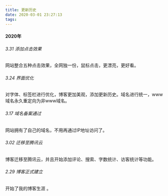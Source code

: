 ```yaml
---
title: 更新历史
date: 2020-03-01 23:27:13
tags:
---
```




<!--more-->

#### 2020年

###### 3.31 添加点击效果

网站整合五种点击效果，全网独一份，鼠标点击，更漂亮，更好看。

###### 3.24 界面优化

对字体、标签栏进行优化，博客更加美观，添加更新历史。域名进行统一，www域名永久重定向为非www域名。

###### 3.17 域名备案通过

网站拥有了自己的域名，不用再通过IP地址访问了。

###### 3.02 迁移至腾讯云

博客迁移至腾讯云，并且开始添加评论、搜索、字数统计、访客统计等功能。

###### 2.29 博客正式建立

开始了我的博客生涯 。